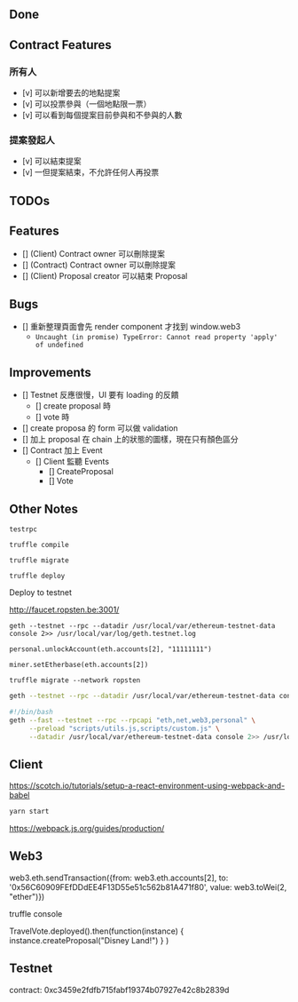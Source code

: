 
## Done

## Contract Features

### 所有人

- [v] 可以新增要去的地點提案
- [v] 可以投票參與（一個地點限一票）
- [v] 可以看到每個提案目前參與和不參與的人數

### 提案發起人

- [v] 可以結束提案
- [v] 一但提案結束，不允許任何人再投票


## TODOs

## Features

- [] (Client) Contract owner 可以刪除提案
- [] (Contract) Contract owner 可以刪除提案
- [] (Client) Proposal creator 可以結束 Proposal

## Bugs

- [] 重新整理頁面會先 render component 才找到 window.web3
  - `Uncaught (in promise) TypeError: Cannot read property 'apply' of undefined`

## Improvements

- [] Testnet 反應很慢，UI 要有 loading 的反饋
  - [] create proposal 時
  - [] vote 時
- [] create proposa 的 form 可以做 validation
- [] 加上 proposal 在 chain 上的狀態的圖樣，現在只有顏色區分
- [] Contract 加上 Event
  - [] Client 監聽 Events
    - [] CreateProposal
    - [] Vote

## Other Notes

```
testrpc

truffle compile

truffle migrate

truffle deploy
```


Deploy to testnet

http://faucet.ropsten.be:3001/

```
geth --testnet --rpc --datadir /usr/local/var/ethereum-testnet-data console 2>> /usr/local/var/log/geth.testnet.log

personal.unlockAccount(eth.accounts[2], "11111111")

miner.setEtherbase(eth.accounts[2])

truffle migrate --network ropsten
```


```sh
geth --testnet --rpc --datadir /usr/local/var/ethereum-testnet-data console 2>> /usr/local/var/log/geth.testnet.log
```


```sh
#!/bin/bash
geth --fast --testnet --rpc --rpcapi "eth,net,web3,personal" \
     --preload "scripts/utils.js,scripts/custom.js" \
     --datadir /usr/local/var/ethereum-testnet-data console 2>> /usr/local/var/log/geth.testnet.log
```


## Client

https://scotch.io/tutorials/setup-a-react-environment-using-webpack-and-babel

```sh
yarn start
```
https://webpack.js.org/guides/production/

## Web3

web3.eth.sendTransaction({from: web3.eth.accounts[2], to: '0x56C60909FEfDDdEE4F13D55e51c562b81A471f80', value: web3.toWei(2, "ether")})

truffle console

TravelVote.deployed().then(function(instance) { instance.createProposal("Disney Land!") } )


## Testnet

contract: 0xc3459e2fdfb715fabf19374b07927e42c8b2839d